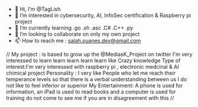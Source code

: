 - 👋 Hi, I’m @TagLish
- 👀 I’m interested in cybersecurity, AI, InfoSec certification & Raspberry pi project 
- 🌱 I’m currently learning  .go .sh .asc .C# .C++ .py
- 💞️ I’m looking to collaborate on only my own project 
- 📫 How to reach me : salah.ouanes.dev@gmail.com

//
My project : is based to grow up the @MediasK_Project on twitter I'm very interessed to learn learn learn learn learn like Crazy knowledge 
Type of interest:I'm very interessed with raspberry pi , electronic medcinal & AI chimical project 
Personality : I very like People who let me reach their temperance levels so that there is a verbal understanding between us I do not like to feel inferior or superior 
My Entertainment: A phone is used for information, an iPad is used to read books and a computer is used for training do not come to see me if you are in disagreement with this 
//
